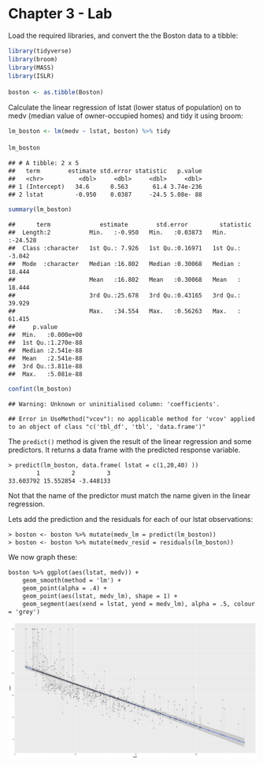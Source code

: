 # Chapter 3 - Lab

Load the required libraries, and convert the the Boston data to a tibble:

```r
library(tidyverse)
library(broom)
library(MASS)
library(ISLR)

boston <- as.tibble(Boston)
```

Calculate the linear regression of lstat (lower status of population) on to medv (median value of owner-occupied homes) and tidy it using broom:


```r
lm_boston <- lm(medv ~ lstat, boston) %>% tidy

lm_boston
```

```
## # A tibble: 2 x 5
##   term        estimate std.error statistic   p.value
##   <chr>          <dbl>     <dbl>     <dbl>     <dbl>
## 1 (Intercept)   34.6      0.563       61.4 3.74e-236
## 2 lstat         -0.950    0.0387     -24.5 5.08e- 88
```

```r
summary(lm_boston)
```

```
##      term              estimate        std.error         statistic      
##  Length:2           Min.   :-0.950   Min.   :0.03873   Min.   :-24.528  
##  Class :character   1st Qu.: 7.926   1st Qu.:0.16971   1st Qu.: -3.042  
##  Mode  :character   Median :16.802   Median :0.30068   Median : 18.444  
##                     Mean   :16.802   Mean   :0.30068   Mean   : 18.444  
##                     3rd Qu.:25.678   3rd Qu.:0.43165   3rd Qu.: 39.929  
##                     Max.   :34.554   Max.   :0.56263   Max.   : 61.415  
##     p.value         
##  Min.   :0.000e+00  
##  1st Qu.:1.270e-88  
##  Median :2.541e-88  
##  Mean   :2.541e-88  
##  3rd Qu.:3.811e-88  
##  Max.   :5.081e-88
```

```r
confint(lm_boston)
```

```
## Warning: Unknown or uninitialised column: 'coefficients'.
```

```
## Error in UseMethod("vcov"): no applicable method for 'vcov' applied to an object of class "c('tbl_df', 'tbl', 'data.frame')"
```

The `predict()` method is given the result of the linear regression and some predictors. It returns a data frame with the predicted response variable.

	> predict(lm_boston, data.frame( lstat = c(1,20,40) ))
	        1         2         3 
	33.603792 15.552854 -3.448133 

Not that the name of the predictor must match the name given in the linear regression.

Lets add the prediction and the residuals for each of our lstat observations:

	> boston <- boston %>% mutate(medv_lm = predict(lm_boston))
	> boston <- boston %>% mutate(medv_resid = residuals(lm_boston))

We now graph these:

	boston %>% ggplot(aes(lstat, medv)) + 
		geom_smooth(method = 'lm') + 
		geom_point(alpha = .4) + 
		geom_point(aes(lstat, medv_lm), shape = 1) + 
		geom_segment(aes(xend = lstat, yend = medv_lm), alpha = .5, colour = 'grey')

![medv ~ lstat lm with residuals](medv_regession_with_residuals.png)




	


